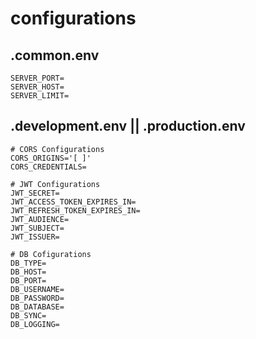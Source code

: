 # configurations

## .common.env

```env
SERVER_PORT=
SERVER_HOST=
SERVER_LIMIT=
```

## .development.env || .production.env

```env
# CORS Configurations
CORS_ORIGINS='[ ]'
CORS_CREDENTIALS=

# JWT Configurations
JWT_SECRET=
JWT_ACCESS_TOKEN_EXPIRES_IN=
JWT_REFRESH_TOKEN_EXPIRES_IN=
JWT_AUDIENCE=
JWT_SUBJECT=
JWT_ISSUER=

# DB Cofigurations
DB_TYPE=
DB_HOST=
DB_PORT=
DB_USERNAME=
DB_PASSWORD=
DB_DATABASE=
DB_SYNC=
DB_LOGGING=
```
